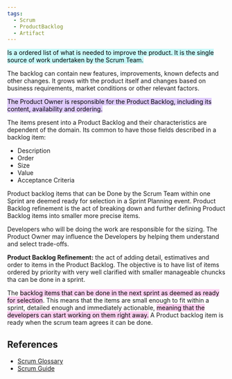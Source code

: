 ```yaml
---
tags:
  - Scrum
  - ProductBacklog
  - Artifact
---
```

<mark style="background: #ABF7F7A6;">Is a ordered list of what is needed to improve the product. It is the single source of work undertaken by the Scrum Team.</mark>

The backlog can contain new features, improvements, known defects and other changes. It grows with the product itself and changes based on business requirements, market conditions or other relevant factors.

<mark style="background: #D2B3FFA6;">The Product Owner is responsible for the Product Backlog, including its content, availability and ordering.</mark>

 The items present into a Product Backlog and their characteristics are dependent of the domain. Its common to have those fields described in a backlog item:
- Description
- Order
- Size
- Value
- Acceptance Criteria

Product backlog items that can be Done by the Scrum Team within one Sprint are deemed ready for selection in a Sprint Planning event. Product Backlog refinement is the act of breaking down and further defining Product Backlog items into smaller more precise items.

Developers who will be doing the work are responsible for the sizing. The Product Owner may influence the Developers by helping them understand and select trade-offs.

**Product Backlog Refinement:** the act of adding detail, estimatives and order to items in the Product Backlog. The objective is to have list of items ordered by priority with very well clarified with smaller manageable chuncks tha can be done in a sprint.

The <mark style="background: #FFB8EBA6;">backlog items that can be done in the next sprint as deemed as ready for selection</mark>. This means that the items are small enough to fit within a sprint, detailed enough and immediately actionable, <mark style="background: #FFB8EBA6;">meaning that the developers can start working on them right away.</mark> A Product backlog item is ready when the scrum team agrees it can be done. 

## References
- [Scrum Glossary](https://www.scrum.org/resources/scrum-glossary)
- [Scrum Guide](https://scrumguides.org/scrum-guide.html)